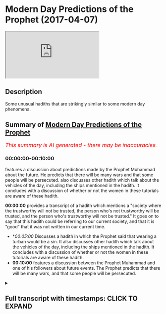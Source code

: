# Modern Day Predictions of the Prophet (2017-04-07)

<iframe loading='lazy' allow='autoplay' src='https://www.youtube.com/embed/meza_N1vFCI'></iframe>

## Description

Some unusual hadiths that are strikingly similar to some modern day phenomena.

## Summary of [Modern Day Predictions of the Prophet](https://www.youtube.com/watch?v=meza_N1vFCI)


*<span style="color:red; font-size:125%">This summary is AI generated - there may be inaccuracies</span>. [](/)*

### <a onclick="modifyYTiframeseektime('0')">00:00:00-00:10:00</a>

 features a discussion about predictions made by the Prophet Muhammad about the future. He predicts that there will be many wars and that some people will be persecuted.  also discusses other hadith which talk about the vehicles of the day, including the ships mentioned in the hadith. It concludes with a discussion of whether or not the women in these tutorials are aware of these hadith.

**<a onclick="modifyYTiframeseektime('0')">00:00:00</a>** provides a transcript of a hadith which mentions a "society where the trustworthy will not be trusted, the person who's not trustworthy will be trusted, and the person who's trustworthy will not be trusted." It goes on to say that this hadith could be referring to our current society, and that it is "good" that it was not written in our current time.
* **<a onclick="modifyYTiframeseektime('300')">00:05:00</a>* Discusses a hadith in which the Prophet said that wearing a turban would be a sin. It also discusses other hadith which talk about the vehicles of the day, including the ships mentioned in the hadith. It concludes with a discussion of whether or not the women in these tutorials are aware of these hadith.
* **<a onclick="modifyYTiframeseektime('600')">00:10:00</a>** features a discussion between the Prophet Muhammad and one of his followers about future events. The Prophet predicts that there will be many wars, and that some people will be persecuted.

<details><summary><h2>Full transcript with timestamps: CLICK TO EXPAND</h2></summary>

<a onclick="modifyYTiframeseektime('1')">0:00:01</a> palutena's she saw me also dirty what do  
<a onclick="modifyYTiframeseektime('6')">0:00:06</a> I eat would you me Authority the hadith  
<a onclick="modifyYTiframeseektime('12')">0:00:12</a> which we talked about living massage so  
<a onclick="modifyYTiframeseektime('14')">0:00:14</a> let's go through some of the key bits  
<a onclick="modifyYTiframeseektime('15')">0:00:15</a> it's a long hadith it's a very long  
<a onclick="modifyYTiframeseektime('17')">0:00:17</a> hadith where is it mentioned this hadith  
<a onclick="modifyYTiframeseektime('19')">0:00:19</a> or even or solid is mentioned in an MOA  
<a onclick="modifyYTiframeseektime('23')">0:00:23</a> gem al-kabir  
<a onclick="modifyYTiframeseektime('24')">0:00:24</a> of tabarani el mohammed kabir whatever  
<a onclick="modifyYTiframeseektime('28')">0:00:28</a> line and he mentions as I said this is a  
<a onclick="modifyYTiframeseektime('33')">0:00:33</a> hadith which is died for Senate is  
<a onclick="modifyYTiframeseektime('35')">0:00:35</a> actually got one chain in it which is  
<a onclick="modifyYTiframeseektime('38')">0:00:38</a> one person which makes it kind of weak  
<a onclick="modifyYTiframeseektime('40')">0:00:40</a> hadith  
<a onclick="modifyYTiframeseektime('40')">0:00:40</a> it's got weakness in it however the nos  
<a onclick="modifyYTiframeseektime('43')">0:00:43</a> of it is very powerful like and because  
<a onclick="modifyYTiframeseektime('44')">0:00:44</a> it's not a pedantic we said we can move  
<a onclick="modifyYTiframeseektime('46')">0:00:46</a> on with it so let's go through some of  
<a onclick="modifyYTiframeseektime('47')">0:00:47</a> the key elements it says in them in a  
<a onclick="modifyYTiframeseektime('50')">0:00:50</a> dilemma society why shall I even my  
<a onclick="modifyYTiframeseektime('52')">0:00:52</a> child came super mohammed salameh says  
<a onclick="modifyYTiframeseektime('54')">0:00:54</a> what are the signs and portents of our  
<a onclick="modifyYTiframeseektime('55')">0:00:55</a> so promised Allah says in them in our  
<a onclick="modifyYTiframeseektime('57')">0:00:57</a> lemma Satya Shabbat yeah and certainly  
<a onclick="modifyYTiframeseektime('60')">0:01:00</a> there's some of the signs and the  
<a onclick="modifyYTiframeseektime('61')">0:01:01</a> portents of the hour and yet kun and  
<a onclick="modifyYTiframeseektime('63')">0:01:03</a> what I do I even that the basic the  
<a onclick="modifyYTiframeseektime('65')">0:01:05</a> child will be very angry probably with  
<a onclick="modifyYTiframeseektime('67')">0:01:07</a> his parents we're cool Matata Python and  
<a onclick="modifyYTiframeseektime('70')">0:01:10</a> that the rain will be acidic  
<a onclick="modifyYTiframeseektime('73')">0:01:13</a> they'll be acidic rain why well tomorrow  
<a onclick="modifyYTiframeseektime('77')">0:01:17</a> terminal high anyway how well I mean  
<a onclick="modifyYTiframeseektime('79')">0:01:19</a> that basically the person who is  
<a onclick="modifyYTiframeseektime('81')">0:01:21</a> trustworthy will be sorry that the  
<a onclick="modifyYTiframeseektime('85')">0:01:25</a> person who's not trustworthy will be  
<a onclick="modifyYTiframeseektime('86')">0:01:26</a> trusted at the person who's trustworthy  
<a onclick="modifyYTiframeseektime('87')">0:01:27</a> will not be trusted the part of the  
<a onclick="modifyYTiframeseektime('90')">0:01:30</a> hadith which is particularly interesting  
<a onclick="modifyYTiframeseektime('91')">0:01:31</a> or two or three parts  
<a onclick="modifyYTiframeseektime('92')">0:01:32</a> he says when tawa at Bravo is that when  
<a onclick="modifyYTiframeseektime('96')">0:01:36</a> the place will communicate with the  
<a onclick="modifyYTiframeseektime('97')">0:01:37</a> judge now asked I'd the Taliban not more  
<a onclick="modifyYTiframeseektime('100')">0:01:40</a> than one island Ponder's this love this  
<a onclick="modifyYTiframeseektime('103')">0:01:43</a> question  
<a onclick="modifyYTiframeseektime('103')">0:01:43</a> no words always and taught us a lot pop  
<a onclick="modifyYTiframeseektime('106')">0:01:46</a> and some of them said we don't know just  
<a onclick="modifyYTiframeseektime('108')">0:01:48</a> just clearly deserves and all this means  
<a onclick="modifyYTiframeseektime('110')">0:01:50</a> if you could translate it you can  
<a onclick="modifyYTiframeseektime('111')">0:01:51</a> translate make the place will be  
<a onclick="modifyYTiframeseektime('113')">0:01:53</a> communicating with each other something  
<a onclick="modifyYTiframeseektime('114')">0:01:54</a> like this yeah so what is it talking  
<a onclick="modifyYTiframeseektime('116')">0:01:56</a> about one of the problems is when our  
<a onclick="modifyYTiframeseektime('119')">0:01:59</a> some of the autumn I did because they'll  
<a onclick="modifyYTiframeseektime('121')">0:02:01</a> rely on the classical deficit yeah so if  
<a onclick="modifyYTiframeseektime('126')">0:02:06</a> there's no that I have not come across  
<a onclick="modifyYTiframeseektime('128')">0:02:08</a> and if someone has then you can  
<a onclick="modifyYTiframeseektime('129')">0:02:09</a> enlighten me but I have not come across  
<a onclick="modifyYTiframeseektime('130')">0:02:10</a> one deficit  
<a onclick="modifyYTiframeseektime('132')">0:02:12</a> this hadith no one I've not come across  
<a onclick="modifyYTiframeseektime('133')">0:02:13</a> one and I've looked around and I  
<a onclick="modifyYTiframeseektime('137')">0:02:17</a> basically are summoned Oliver in  
<a onclick="modifyYTiframeseektime('138')">0:02:18</a> different countries and they all come to  
<a onclick="modifyYTiframeseektime('141')">0:02:21</a> the conclusion so either say it could  
<a onclick="modifyYTiframeseektime('142')">0:02:22</a> mean it could mean the place it could  
<a onclick="modifyYTiframeseektime('144')">0:02:24</a> mean it could mean the dishes it could  
<a onclick="modifyYTiframeseektime('145')">0:02:25</a> mean a lot that's the furthest you get  
<a onclick="modifyYTiframeseektime('147')">0:02:27</a> because they're very worried to say  
<a onclick="modifyYTiframeseektime('149')">0:02:29</a> something of the Prophet that he didn't  
<a onclick="modifyYTiframeseektime('151')">0:02:31</a> say himself or that they'll have  
<a onclick="modifyYTiframeseektime('152')">0:02:32</a> Sullivan which that I have made  
<a onclick="modifyYTiframeseektime('153')">0:02:33</a> basically someone that came before them  
<a onclick="modifyYTiframeseektime('154')">0:02:34</a> to say the same thing so it's a good  
<a onclick="modifyYTiframeseektime('157')">0:02:37</a> Mandir  
<a onclick="modifyYTiframeseektime('157')">0:02:37</a> but it's very interesting for geology at  
<a onclick="modifyYTiframeseektime('161')">0:02:41</a> the end of the idea this is where your  
<a onclick="modifyYTiframeseektime('164')">0:02:44</a> Raja Babu Raja Lee with multiple Model T  
<a onclick="modifyYTiframeseektime('166')">0:02:46</a> the men will be satisfied with men and  
<a onclick="modifyYTiframeseektime('168')">0:02:48</a> women will be satisfied - in other words  
<a onclick="modifyYTiframeseektime('170')">0:02:50</a> homosexuality an and it also mentions  
<a onclick="modifyYTiframeseektime('173')">0:02:53</a> interestingly enough hadith which has  
<a onclick="modifyYTiframeseektime('175')">0:02:55</a> got some dolphin a some weakness you  
<a onclick="modifyYTiframeseektime('176')">0:02:56</a> know it mentioned that the people will  
<a onclick="modifyYTiframeseektime('179')">0:02:59</a> be marrying and then again the wood so a  
<a onclick="modifyYTiframeseektime('182')">0:03:02</a> man will be married his wife here method  
<a onclick="modifyYTiframeseektime('184')">0:03:04</a> he'll get divorced to her yeah but then  
<a onclick="modifyYTiframeseektime('187')">0:03:07</a> he'll continue living with her so the  
<a onclick="modifyYTiframeseektime('189')">0:03:09</a> horse will be seen as and then they'll  
<a onclick="modifyYTiframeseektime('190')">0:03:10</a> have kids and even Mozart was very  
<a onclick="modifyYTiframeseektime('193')">0:03:13</a> shocked to hear this and you get a so  
<a onclick="modifyYTiframeseektime('195')">0:03:15</a> this is another one now this is the one  
<a onclick="modifyYTiframeseektime('200')">0:03:20</a> hadith which relates to our current  
<a onclick="modifyYTiframeseektime('201')">0:03:21</a> present moment so if anyone says okay  
<a onclick="modifyYTiframeseektime('204')">0:03:24</a> this is a hadith in this and that you  
<a onclick="modifyYTiframeseektime('206')">0:03:26</a> know could have been written couldn't  
<a onclick="modifyYTiframeseektime('208')">0:03:28</a> have been written in the 21st century I  
<a onclick="modifyYTiframeseektime('209')">0:03:29</a> mean this would be ridiculous kinda or  
<a onclick="modifyYTiframeseektime('211')">0:03:31</a> 20th century or 90 it couldn't be you  
<a onclick="modifyYTiframeseektime('212')">0:03:32</a> know well so it would be the 20th oh it  
<a onclick="modifyYTiframeseektime('214')">0:03:34</a> was good right honey come on  
<a onclick="modifyYTiframeseektime('215')">0:03:35</a>  it's good that would be a  
<a onclick="modifyYTiframeseektime('217')">0:03:37</a> ridiculous claim I mean it would be  
<a onclick="modifyYTiframeseektime('219')">0:03:39</a> ridiculous enough claiming the other  
<a onclick="modifyYTiframeseektime('221')">0:03:41</a> Hadees because a lot of it was far after  
<a onclick="modifyYTiframeseektime('223')">0:03:43</a> the time of the Prophet anyways but now  
<a onclick="modifyYTiframeseektime('224')">0:03:44</a> we're going with delving into a more  
<a onclick="modifyYTiframeseektime('227')">0:03:47</a> than ridiculous claim I'll give you  
<a onclick="modifyYTiframeseektime('228')">0:03:48</a> another one where some of the Oliver  
<a onclick="modifyYTiframeseektime('231')">0:03:51</a> have said that this is talking about  
<a onclick="modifyYTiframeseektime('232')">0:03:52</a> something of today one other was called  
<a onclick="modifyYTiframeseektime('234')">0:03:54</a> one atom called ll Ben he says that this  
<a onclick="modifyYTiframeseektime('236')">0:03:56</a> is mentioning something today and he  
<a onclick="modifyYTiframeseektime('237')">0:03:57</a> says this hadith which is mentioned I  
<a onclick="modifyYTiframeseektime('240')">0:04:00</a> think in an array by abnormal if normal  
<a onclick="modifyYTiframeseektime('244')">0:04:04</a> is narrated and this actually hadith  
<a onclick="modifyYTiframeseektime('247')">0:04:07</a> this two of those Hadees there's more  
<a onclick="modifyYTiframeseektime('248')">0:04:08</a> than one one of them was narrated I  
<a onclick="modifyYTiframeseektime('251')">0:04:11</a> think inside my been his FISA hey hey in  
<a onclick="modifyYTiframeseektime('255')">0:04:15</a> his size book and I think another  
<a onclick="modifyYTiframeseektime('257')">0:04:17</a> alternative version is mentioned in I  
<a onclick="modifyYTiframeseektime('259')">0:04:19</a> saw a Muslim itself here so is this  
<a onclick="modifyYTiframeseektime('261')">0:04:21</a> society  
<a onclick="modifyYTiframeseektime('264')">0:04:24</a> basically the hadith says he says that  
<a onclick="modifyYTiframeseektime('268')">0:04:28</a> bouncer Sam said to come fear fear fear  
<a onclick="modifyYTiframeseektime('271')">0:04:31</a> he almighty in the end parts of my own  
<a onclick="modifyYTiframeseektime('274')">0:04:34</a> mind other words the end of times there  
<a onclick="modifyYTiframeseektime('277')">0:04:37</a> will be people your carbona Sarge's  
<a onclick="modifyYTiframeseektime('280')">0:04:40</a> little people will be you know writing  
<a onclick="modifyYTiframeseektime('283')">0:04:43</a> this such thing  
<a onclick="modifyYTiframeseektime('284')">0:04:44</a> what's the such so the professor's cash  
<a onclick="modifyYTiframeseektime('288')">0:04:48</a> back and the hell is going to look like  
<a onclick="modifyYTiframeseektime('290')">0:04:50</a> the heroines they had so if you look at  
<a onclick="modifyYTiframeseektime('293')">0:04:53</a> the classical dictionaries of what these  
<a onclick="modifyYTiframeseektime('294')">0:04:54</a> things actually mean is talking about  
<a onclick="modifyYTiframeseektime('296')">0:04:56</a> the classical or dictionaries not  
<a onclick="modifyYTiframeseektime('298')">0:04:58</a> today's dictionaries like listen Arab  
<a onclick="modifyYTiframeseektime('300')">0:05:00</a> and this kind of things if you collect  
<a onclick="modifyYTiframeseektime('301')">0:05:01</a> all of the old dictionaries and you make  
<a onclick="modifyYTiframeseektime('303')">0:05:03</a> a researcher back which I did to be  
<a onclick="modifyYTiframeseektime('304')">0:05:04</a> honest I want to find out what it was  
<a onclick="modifyYTiframeseektime('306')">0:05:06</a> talking about it's talking about a thing  
<a onclick="modifyYTiframeseektime('310')">0:05:10</a> which basically looks like a ship and  
<a onclick="modifyYTiframeseektime('314')">0:05:14</a> some of the commentators say it looks  
<a onclick="modifyYTiframeseektime('316')">0:05:16</a> like the ship of the ad gem of the  
<a onclick="modifyYTiframeseektime('318')">0:05:18</a> non-arabs so another ships are the herbs  
<a onclick="modifyYTiframeseektime('320')">0:05:20</a> created the ships are their own herbs  
<a onclick="modifyYTiframeseektime('321')">0:05:21</a> creative it's basically enclosed inside  
<a onclick="modifyYTiframeseektime('324')">0:05:24</a> the very this has got chilled which is  
<a onclick="modifyYTiframeseektime('326')">0:05:26</a> leather yeah so it's got leather  
<a onclick="modifyYTiframeseektime('328')">0:05:28</a> interiors the exteriors are fortified  
<a onclick="modifyYTiframeseektime('331')">0:05:31</a> from each angle we're not talking about  
<a onclick="modifyYTiframeseektime('333')">0:05:33</a> a horse and carriage here because  
<a onclick="modifyYTiframeseektime('334')">0:05:34</a> something else asked somebody in  
<a onclick="modifyYTiframeseektime('336')">0:05:36</a> speakers corner she's a horse and  
<a onclick="modifyYTiframeseektime('337')">0:05:37</a> carriage house and car doesn't look like  
<a onclick="modifyYTiframeseektime('338')">0:05:38</a> a ship my friend you know it doesn't it  
<a onclick="modifyYTiframeseektime('342')">0:05:42</a> really doesn't so but then it continues  
<a onclick="modifyYTiframeseektime('346')">0:05:46</a> and it says that they're going to be  
<a onclick="modifyYTiframeseektime('347')">0:05:47</a> riding this and then they're going to be  
<a onclick="modifyYTiframeseektime('349')">0:05:49</a> a liable message they're going to be  
<a onclick="modifyYTiframeseektime('352')">0:05:52</a> running it until the Masjid those look  
<a onclick="modifyYTiframeseektime('355')">0:05:55</a> at the imagery that's created is the  
<a onclick="modifyYTiframeseektime('357')">0:05:57</a> imagery that's created that these  
<a onclick="modifyYTiframeseektime('358')">0:05:58</a> vehicles which Albania so I've got some  
<a onclick="modifyYTiframeseektime('362')">0:06:02</a> person who say he has said that this is  
<a onclick="modifyYTiframeseektime('364')">0:06:04</a> these are say a lot these are the cars  
<a onclick="modifyYTiframeseektime('366')">0:06:06</a> of today he said this they said although  
<a onclick="modifyYTiframeseektime('370')">0:06:10</a> I'll obviously gonna sell our land  
<a onclick="modifyYTiframeseektime('371')">0:06:11</a> because he was like nothing we can say  
<a onclick="modifyYTiframeseektime('372')">0:06:12</a> hundred percent but this is seems  
<a onclick="modifyYTiframeseektime('374')">0:06:14</a> completely in correlation yeah these  
<a onclick="modifyYTiframeseektime('377')">0:06:17</a> things which are basically like smoke  
<a onclick="modifyYTiframeseektime('379')">0:06:19</a> because if you think about from when I  
<a onclick="modifyYTiframeseektime('380')">0:06:20</a> was thinking about this yeah nouns are  
<a onclick="modifyYTiframeseektime('383')">0:06:23</a> things that you can you can identify  
<a onclick="modifyYTiframeseektime('384')">0:06:24</a> this a proper noun this is a common noun  
<a onclick="modifyYTiframeseektime('386')">0:06:26</a> distant you know an abstract now yeah  
<a onclick="modifyYTiframeseektime('388')">0:06:28</a> you've got you know you know you can you  
<a onclick="modifyYTiframeseektime('390')">0:06:30</a> can bunch nouns into proper concrete  
<a onclick="modifyYTiframeseektime('393')">0:06:33</a> abstract abstract like a lot of emotions  
<a onclick="modifyYTiframeseektime('395')">0:06:35</a> in that concrete like things  
<a onclick="modifyYTiframeseektime('397')">0:06:37</a> things that at the time there was no  
<a onclick="modifyYTiframeseektime('399')">0:06:39</a> cost so how is he going to explain cars  
<a onclick="modifyYTiframeseektime('400')">0:06:40</a> if you think about it yeah so he used  
<a onclick="modifyYTiframeseektime('403')">0:06:43</a> words or he used the things that were  
<a onclick="modifyYTiframeseektime('406')">0:06:46</a> available to him at his time and the  
<a onclick="modifyYTiframeseektime('408')">0:06:48</a> closest thing that he could use Sol  
<a onclick="modifyYTiframeseektime('411')">0:06:51</a> ilaria Salam to mention what we're going  
<a onclick="modifyYTiframeseektime('414')">0:06:54</a> to be riding on today's world  
<a onclick="modifyYTiframeseektime('415')">0:06:55</a> he used basically these ships which were  
<a onclick="modifyYTiframeseektime('418')">0:06:58</a> if you look at the old Roman ships go  
<a onclick="modifyYTiframeseektime('419')">0:06:59</a> onto Google I look at the old Roman  
<a onclick="modifyYTiframeseektime('421')">0:07:01</a> ships how they look it's probably the  
<a onclick="modifyYTiframeseektime('422')">0:07:02</a> best bet for if you're going to say that  
<a onclick="modifyYTiframeseektime('425')">0:07:05</a> something looks like a car hundred  
<a onclick="modifyYTiframeseektime('426')">0:07:06</a> percent in fact some of them have wheels  
<a onclick="modifyYTiframeseektime('427')">0:07:07</a> some of them have wheels is it they have  
<a onclick="modifyYTiframeseektime('430')">0:07:10</a> their wheels in the baba is the best bet  
<a onclick="modifyYTiframeseektime('432')">0:07:12</a> so he says that it's going to be like  
<a onclick="modifyYTiframeseektime('435')">0:07:15</a> these things which have wheels i sorry  
<a onclick="modifyYTiframeseektime('436')">0:07:16</a> this is gonna look like ships is going  
<a onclick="modifyYTiframeseektime('438')">0:07:18</a> to have jilt from inside of it's going  
<a onclick="modifyYTiframeseektime('440')">0:07:20</a> to have this kind of leather interiors  
<a onclick="modifyYTiframeseektime('441')">0:07:21</a> mm-hmm and you're going to be riding  
<a onclick="modifyYTiframeseektime('445')">0:07:25</a> around listen to this al interesting  
<a onclick="modifyYTiframeseektime('446')">0:07:26</a> well I is interesting here he says  
<a onclick="modifyYTiframeseektime('448')">0:07:28</a> you're going to be riding around and  
<a onclick="modifyYTiframeseektime('449')">0:07:29</a> you're going to come out who's going to  
<a onclick="modifyYTiframeseektime('452')">0:07:32</a> come out of this cause some women some  
<a onclick="modifyYTiframeseektime('457')">0:07:37</a> women are gonna come out the vehicles  
<a onclick="modifyYTiframeseektime('459')">0:07:39</a> and they're going to be out yet yes yes  
<a onclick="modifyYTiframeseektime('464')">0:07:44</a> and this hadith cassia is inside Muslim  
<a onclick="modifyYTiframeseektime('465')">0:07:45</a> as well I the earth case yet which means  
<a onclick="modifyYTiframeseektime('471')">0:07:51</a> they dressed on naked at the same time  
<a onclick="modifyYTiframeseektime('472')">0:07:52</a> meaning they were in very tight clothes  
<a onclick="modifyYTiframeseektime('473')">0:07:53</a> by the way these are Muslim women yes  
<a onclick="modifyYTiframeseektime('476')">0:07:56</a> how do we know that because that is  
<a onclick="modifyYTiframeseektime('478')">0:07:58</a> continues that they're going to have  
<a onclick="modifyYTiframeseektime('479')">0:07:59</a> kind of a job which going to be cash but  
<a onclick="modifyYTiframeseektime('481')">0:08:01</a> it's going to look like come the camels  
<a onclick="modifyYTiframeseektime('484')">0:08:04</a> thing that you know this kind of camels  
<a onclick="modifyYTiframeseektime('486')">0:08:06</a> I have this thing like this now this I  
<a onclick="modifyYTiframeseektime('489')">0:08:09</a> suppose I'll never live never seen it  
<a onclick="modifyYTiframeseektime('491')">0:08:11</a> just as a side note any but never seen  
<a onclick="modifyYTiframeseektime('492')">0:08:12</a> this head job tutorials I've never seen  
<a onclick="modifyYTiframeseektime('494')">0:08:14</a> my name is Mohammed hi Jabbar yeah so  
<a onclick="modifyYTiframeseektime('497')">0:08:17</a> sometimes in the recommended I see it  
<a onclick="modifyYTiframeseektime('498')">0:08:18</a> like because my name is how I see my  
<a onclick="modifyYTiframeseektime('500')">0:08:20</a> videos in that a job should Saudis and I  
<a onclick="modifyYTiframeseektime('502')">0:08:22</a> was just wondering Danny I always  
<a onclick="modifyYTiframeseektime('503')">0:08:23</a> wondered do they did actually think up  
<a onclick="modifyYTiframeseektime('505')">0:08:25</a> the high Jabba put on or something good  
<a onclick="modifyYTiframeseektime('507')">0:08:27</a> I mean is that what they do okay Lana  
<a onclick="modifyYTiframeseektime('510')">0:08:30</a> I'm not going to any I don't know what  
<a onclick="modifyYTiframeseektime('512')">0:08:32</a> they're doing but I realized stuff for  
<a onclick="modifyYTiframeseektime('516')">0:08:36</a> Allah and this is not to take any any to  
<a onclick="modifyYTiframeseektime('519')">0:08:39</a> take the mick of any particular  
<a onclick="modifyYTiframeseektime('522')">0:08:42</a> community but they basically doing  
<a onclick="modifyYTiframeseektime('525')">0:08:45</a> turban is not like sick sick boys you  
<a onclick="modifyYTiframeseektime('527')">0:08:47</a> know the secret so the girls I have to  
<a onclick="modifyYTiframeseektime('529')">0:08:49</a> turban  
<a onclick="modifyYTiframeseektime('529')">0:08:49</a> like a Sikh man and I just never  
<a onclick="modifyYTiframeseektime('532')">0:08:52</a> expected one this is basically what's  
<a onclick="modifyYTiframeseektime('534')">0:08:54</a> being described can you imagine this  
<a onclick="modifyYTiframeseektime('537')">0:08:57</a> turban thing that these guys are doing  
<a onclick="modifyYTiframeseektime('538')">0:08:58</a> I'm guessing they probably got it from  
<a onclick="modifyYTiframeseektime('539')">0:08:59</a> the hijab tutorial things yeah so the  
<a onclick="modifyYTiframeseektime('542')">0:09:02</a> question is why they're doing that  
<a onclick="modifyYTiframeseektime('543')">0:09:03</a> because you know the process of her I  
<a onclick="modifyYTiframeseektime('545')">0:09:05</a> wonder he says that they're metal  
<a onclick="modifyYTiframeseektime('547')">0:09:07</a> netting that they are cursed women you  
<a onclick="modifyYTiframeseektime('550')">0:09:10</a> know and then another another hadith it  
<a onclick="modifyYTiframeseektime('552')">0:09:12</a> says sin fan our homeland our home at  
<a onclick="modifyYTiframeseektime('557')">0:09:17</a> this isn't how a Muslim he said there's  
<a onclick="modifyYTiframeseektime('559')">0:09:19</a> two people to add two cups of people  
<a onclick="modifyYTiframeseektime('560')">0:09:20</a> that I've never seen and that they both  
<a onclick="modifyYTiframeseektime('563')">0:09:23</a> go to the Hellfire and obviously we know  
<a onclick="modifyYTiframeseektime('565')">0:09:25</a> Allison o-jama when Allah and the  
<a onclick="modifyYTiframeseektime('567')">0:09:27</a> messenger threatened with the Hellfire  
<a onclick="modifyYTiframeseektime('568')">0:09:28</a> Allah can still forgive this yeah but  
<a onclick="modifyYTiframeseektime('570')">0:09:30</a> we're saying when the Hellfire is being  
<a onclick="modifyYTiframeseektime('574')">0:09:34</a> said it's a major sin becomes a major  
<a onclick="modifyYTiframeseektime('575')">0:09:35</a> sin so wearing a turban by extension  
<a onclick="modifyYTiframeseektime('577')">0:09:37</a> according to the hymen is it that would  
<a onclick="modifyYTiframeseektime('580')">0:09:40</a> over and stuff like ban his book he said  
<a onclick="modifyYTiframeseektime('581')">0:09:41</a> that one opinion is that if Allah and  
<a onclick="modifyYTiframeseektime('583')">0:09:43</a> the messenger threatened with with fire  
<a onclick="modifyYTiframeseektime('585')">0:09:45</a> or the Hellfire this is a major sin so  
<a onclick="modifyYTiframeseektime('587')">0:09:47</a> I'm just wondering like I haven't seen  
<a onclick="modifyYTiframeseektime('589')">0:09:49</a> any I don't know any judge anybody but  
<a onclick="modifyYTiframeseektime('591')">0:09:51</a> this woman who do the hedge up tutorials  
<a onclick="modifyYTiframeseektime('593')">0:09:53</a> and these things do they not know this  
<a onclick="modifyYTiframeseektime('594')">0:09:54</a> hadith maybe they don't  
<a onclick="modifyYTiframeseektime('595')">0:09:55</a> a lotta maybe they think is okay well  
<a onclick="modifyYTiframeseektime('597')">0:09:57</a> like I'm going to presume the best  
<a onclick="modifyYTiframeseektime('598')">0:09:58</a> because I don't know what they're doing  
<a onclick="modifyYTiframeseektime('600')">0:10:00</a> in that channel but you know it's tough  
<a onclick="modifyYTiframeseektime('603')">0:10:03</a> a lot sometimes I'll see like a  
<a onclick="modifyYTiframeseektime('604')">0:10:04</a> thumbnail of you know they did an e a  
<a onclick="modifyYTiframeseektime('607')">0:10:07</a> lot of time anyways I'm another point  
<a onclick="modifyYTiframeseektime('611')">0:10:11</a> here  
</details>